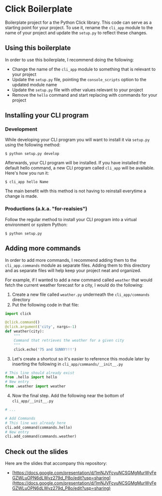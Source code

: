 # Click Boilerplate
Boilerplate project for a the Python Click library. This code can serve as a starting point for your project.
To use it, rename the `cli_app` module to the name of your project and update the `setup.py` to reflect these 
changes.

## Using this boilerplate

In order to use this boilerplate, I recommend doing the following:

- Change the name of the `cli_app` module to something that is relevant to your project
- Update the `setup.py` file, pointing the `console_scripts` option to the updated module name
- Update the `setup.py` file with other values relevant to your project
- Remove the `hello` command and start replacing with commands for your project

## Installing your CLI program

### Development

While developing your CLI program you will want to install it via `setup.py` using the following method:

```
$ python setup.py develop
```

Afterwards, your CLI program will be installed.
If you have installed the default hello command,
a new CLI program called `cli_app` will be available.
Here's how you run it:

```
$ cli_app hello Name
```

The main benefit with this method is not having to reinstall everytime a change is made.

### Productions (a.k.a. "for-realsies")

Follow the regular method to install your CLI program into a virtual environment or system Python:

```
$ python setup.py
```

## Adding more commands

In order to add more commands, 
I recommend adding them to the `cli_app.commands` module as separate files.
Adding them to this directory and as separate files will help keep your project neat and organized.

For example, if I wanted to add a new command called `weather` that would fetch the current weather
forecast for a city, I would do the following:

1. Create a new file called `weather.py` underneath the `cli_app/commands` directory
2. Put the following code in that file:
```python
import click

@click.command()
@click.argument('city', nargs=-1)
def weather(city):
    """
    Command that retrieves the weather for a given city
    """
    click.echo('75 and SUNNY!!!')
```
3. Let's create a shortcut so it's easier to reference this module later by inserting the following in `cli_app/commands/__init__.py`
```python
# This line should already exist
from .hello import hello
# New entry
from .weather import weather
```
4. Now the final step. Add the following near the bottom of `cli_app/__init__.py`
```python
# ...

# Add Commands
# This line was already here
cli.add_command(commands.hello)
# New entry
cli.add_command(commands.weather)
```

## Check out the slides
Here are the slides that accompany this repository:

- [https://docs.google.com/presentation/d/1mNJVFcyuNCSGMgMurWyFeGZWLuOPN6dLWvz279d_P8o/edit?usp=sharing](https://docs.google.com/presentation/d/1mNJVFcyuNCSGMgMurWyFeGZWLuOPN6dLWvz279d_P8o/edit?usp=sharing)
